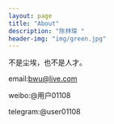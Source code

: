 ```yaml
---
layout: page
title: "About"
description: "陈林琛 " 
header-img: "img/green.jpg"
---
```


不是尘埃，也不是人才。

email:bwu@live.com

weibo:@用户01108

telegram:@user01108



